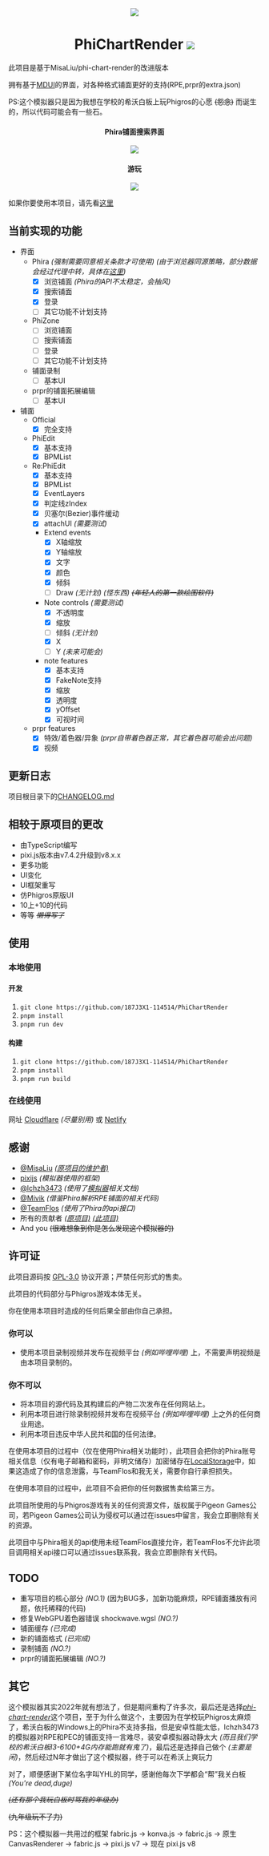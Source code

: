 <div align="center">
<img src="/assets/logo.gif">
  <h1>PhiChartRender <img src="https://img.shields.io/static/v1?label=%E6%88%91%E7%9A%84%E5%A4%A9%E5%93%AA%EF%BC%8C%E6%98%AF&message=Shitcode&color=7B5804"></h1>
  
</div>

此项目是基于MisaLiu/phi-chart-render的改进版本

拥有基于[MDUI](https://www.mdui.org/)的界面，对各种格式铺面更好的支持(RPE,prpr的extra.json)

PS:这个模拟器只是因为我想在学校的希沃白板上玩Phigros的心愿 ~~(怨念)~~ 而诞生的，所以代码可能会有一些石。

<div align="center">
<h4>
Phira铺面搜索界面
</h4>
<img src="/assets/8aa4054e58ed44165069a20c63568f7.png">
<h4>
游玩
</h4>
<img src="/assets/9c41181996f645d79511cf72566d5d2.png">

</div>

如果你要使用本项目，请先看[这里](https://github.com/187J3X1-114514/PhiChartRender/tree/master#%E8%AE%B8%E5%8F%AF%E8%AF%81)

## 当前实现的功能
* 界面
    * Phira *(强制需要同意相关条款才可使用)* *(由于浏览器同源策略，部分数据会经过代理中转，具体在[这里](https://github.com/187J3X1-114514/PhiChartRender/blob/master/src/api/url.ts))*
        * [x] 浏览铺面 *(Phira的API不太稳定，会抽风)*
        * [x] 搜索铺面
        * [x] 登录 
        * [ ] 其它功能不计划支持
    * PhiZone
        * [ ] 浏览铺面
        * [ ] 搜索铺面
        * [ ] 登录
        * [ ] 其它功能不计划支持
    * 铺面录制
        * [ ] 基本UI
    * prpr的铺面拓展编辑
        * [ ] 基本UI
* 铺面
    * Official
        * [x] 完全支持

    * PhiEdit
        * [x] 基本支持
        * [x] BPMList 

    * Re:PhiEdit
        * [x] 基本支持
        * [x] BPMList 
        * [x] EventLayers
        * [x] 判定线zIndex 
        * [x] 贝塞尔(Bezier)事件缓动
        * [x] attachUI *(需要测试)*
        * Extend events
           * [x] X轴缩放
           * [x] Y轴缩放
           * [x] 文字
           * [x] 颜色
           * [x] 倾斜
           * [ ] Draw *(无计划)* *(怪东西)* ~~*(年轻人的第一款绘图软件)*~~
        * Note controls *(需要测试)*
           * [x] 不透明度
           * [x] 缩放
           * [ ] 倾斜 *(无计划)*
           * [x] X
           * [ ] Y *(未来可能会)*
        * note features
            * [x] 基本支持
            * [x] FakeNote支持
            * [x] 缩放
            * [x] 透明度
            * [x] yOffset
            * [x] 可视时间

    * prpr features
        * [x] 特效/着色器/异象 *(prpr自带着色器正常，其它着色器可能会出问题)*
        * [x] 视频

## 更新日志

项目根目录下的[CHANGELOG.md](CHANGELOG.md)

## 相较于原项目的更改

* 由TypeScript编写
* pixi.js版本由v7.4.2升级到v8.x.x
* 更多功能
* UI变化
* UI框架重写
* 仿Phigros原版UI
* 10上+10的代码
* 等等 *~~懒得写了~~*

## 使用
### 本地使用
#### 开发
1. `git clone https://github.com/187J3X1-114514/PhiChartRender`
2. `pnpm install`
3. `pnpm run dev`
#### 构建
1. `git clone https://github.com/187J3X1-114514/PhiChartRender`
2. `pnpm install`
3. `pnpm run build`

### 在线使用
网址 [Cloudflare](https://phichartrender.pages.dev) *(尽量别用)* 或 [Netlify](https://phisimplus.netlify.app/)

## 感谢

* [@MisaLiu](https://github.com/MisaLiu) [*(原项目的维护者)*](https://github.com/MisaLiu/phi-chart-render)
* [pixijs](https://github.com/pixijs/pixijs) *(模拟器使用的框架)*
* [@lchzh3473](https://github.com/lchzh3473) *(使用了[模拟器](https://github.com/lchzh3473/sim-phi)相关文档)*
* [@Mivik](https://github.com/Mivik) *(借鉴Phira解析RPE铺面的相关代码)*
* [@TeamFlos](https://github.com/TeamFlos) *(使用了Phira的api接口)*
* 所有的贡献者 [*(原项目)*](https://github.com/MisaLiu/phi-chart-render/graphs/contributors) [*(此项目)*](https://github.com/187J3X1-114514/PhiChartRender/graphs/contributors)
* And you ~~(很难想象到你是怎么发现这个模拟器的)~~

## 许可证

此项目源码按 [GPL-3.0](LICENSE.txt) 协议开源；严禁任何形式的售卖。

此项目的代码部分与Phigros游戏本体无关。

你在使用本项目时造成的任何后果全部由你自己承担。

### 你可以
* 使用本项目录制视频并发布在视频平台 *(例如哔哩哔哩)* 上，不需要声明视频是由本项目录制的。
### 你不可以
* 将本项目的源代码及其构建后的产物二次发布在任何网站上。
* 利用本项目进行除录制视频并发布在视频平台 *(例如哔哩哔哩)* 上之外的任何商业用途。
* 利用本项目违反中华人民共和国的任何法律。

在使用本项目的过程中（仅在使用Phira相关功能时），此项目会把你的Phira账号相关信息（仅有电子邮箱和密码，非明文储存）加密储存在[LocalStorage](https://developer.mozilla.org/zh-CN/docs/Web/API/Window/localStorage)中，如果这造成了你的信息泄露，与TeamFlos和我无关，需要你自行承担损失。

在使用本项目的过程中，此项目不会把你的任何数据售卖给第三方。

此项目所使用的与Phigros游戏有关的任何资源文件，版权属于Pigeon Games公司，若Pigeon Games公司认为侵权可以通过在issues中留言，我会立即删除有关的资源。

此项目中与Phira相关的api使用未经TeamFlos直接允许，若TeamFlos不允许此项目调用相关api接口可以通过issues联系我，我会立即删除有关代码。

## TODO
* 重写项目的核心部分 *(NO.1)* (因为BUG多，加新功能麻烦，RPE铺面播放有问题，依托稀释的代码)
* 修复WebGPU着色器错误 shockwave.wgsl *(NO.?)*
* 铺面缓存 *(已完成)*
* 新的铺面格式 *(已完成)*
* 录制铺面 *(NO.?)*
* prpr的铺面拓展编辑 *(NO.?)*

## 其它

这个模拟器其实2022年就有想法了，但是期间重构了许多次，最后还是选择[*phi-chart-render*](https://github.com/MisaLiu/phi-chart-render)这个项目，至于为什么做这个，主要因为在学校玩Phigros太麻烦了，希沃白板的Windows上的Phira不支持多指，但是安卓性能太低，lchzh3473的模拟器对RPE和PEC的铺面支持一言难尽，装安卓模拟器动静太大 *(而且我们学校的希沃白板I3-6100+4G内存能跑就有鬼了)*，最后还是选择自己做个 *(主要是闲)*，然后经过N年才做出了这个模拟器，终于可以在希沃上爽玩力

对了，顺便感谢下某位名字叫YHL的同学，感谢他每次下学都会“帮”我关白板 *(You're dead,duge)*

~~*(还有那个我玩白板时骂我的年级办)*~~

~~(九年级玩不了力)~~

PS：这个模拟器一共用过的框架 fabric.js -> konva.js -> fabric.js -> 原生CanvasRenderer -> fabric.js -> pixi.js v7 -> 现在 pixi.js v8

